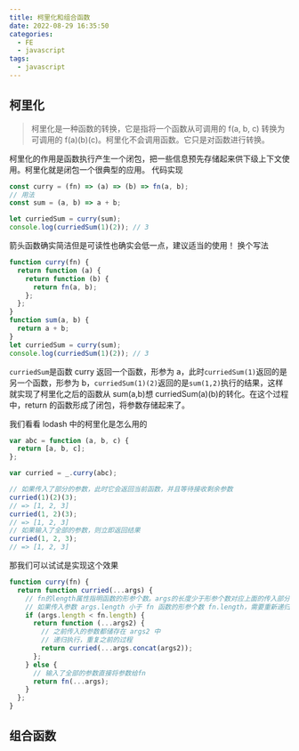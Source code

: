 ```yaml
---
title: 柯里化和组合函数
date: 2022-08-29 16:35:50
categories:
  - FE
  - javascript
tags:
  - javascript
---
```


## 柯里化

> 柯里化是一种函数的转换，它是指将一个函数从可调用的 f(a, b, c) 转换为可调用的 f(a)(b)(c)。柯里化不会调用函数。它只是对函数进行转换。

柯里化的作用是函数执行产生一个闭包，把一些信息预先存储起来供下级上下文使用。柯里化就是闭包一个很典型的应用。
代码实现

```javascript
const curry = (fn) => (a) => (b) => fn(a, b);
// 用法
const sum = (a, b) => a + b;

let curriedSum = curry(sum);
console.log(curriedSum(1)(2)); // 3
```

箭头函数确实简洁但是可读性也确实会低一点，建议适当的使用！
换个写法

```javascript
function curry(fn) {
  return function (a) {
    return function (b) {
      return fn(a, b);
    };
  };
}
function sum(a, b) {
  return a + b;
}
let curriedSum = curry(sum);
console.log(curriedSum(1)(2)); // 3
```

`curriedSum`是函数 curry 返回一个函数，形参为 a，此时`curriedSum(1)`返回的是另一个函数，形参为 b，`curriedSum(1)(2)`返回的是`sum(1,2)`执行的结果，这样就实现了柯里化之后的函数从 sum(a,b)想 curriedSum(a)(b)的转化。在这个过程中，return 的函数形成了闭包，将参数存储起来了。

我们看看 lodash 中的柯里化是怎么用的

```js
var abc = function (a, b, c) {
  return [a, b, c];
};

var curried = _.curry(abc);

// 如果传入了部分的参数，此时它会返回当前函数，并且等待接收剩余参数
curried(1)(2)(3);
// => [1, 2, 3]
curried(1, 2)(3);
// => [1, 2, 3]
// 如果输入了全部的参数，则立即返回结果
curried(1, 2, 3);
// => [1, 2, 3]
```

那我们可以试试是实现这个效果

```javascript
function curry(fn) {
  return function curried(...args) {
    // fn的length属性指明函数的形参个数。args的长度少于形参个数对应上面的传入部分参数
    // 如果传入参数 args.length 小于 fn 函数的形参个数 fn.length，需要重新递归
    if (args.length < fn.length) {
      return function (...args2) {
        // 之前传入的参数都储存在 args2 中
        // 递归执行，重复之前的过程
        return curried(...args.concat(args2));
      };
    } else {
      // 输入了全部的参数直接将参数给fn
      return fn(...args);
    }
  };
}
```

## 组合函数
